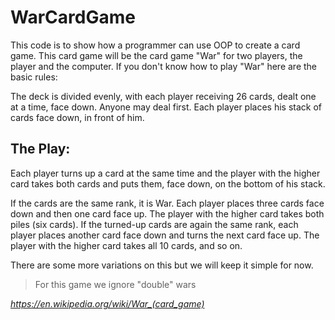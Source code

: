 # WarCardGame

This code is to show how a programmer can use OOP to create a card game. This card game will be the card game "War" for two players, the player and the computer. If you don't know how to play "War" here are the basic rules:

The deck is divided evenly, with each player receiving 26 cards, dealt one at a time, face down. Anyone may deal first. Each player places his stack of cards face down, in front of him.

## The Play:

Each player turns up a card at the same time and the player with the higher card takes both cards and puts them, face down, on the bottom of his stack.

If the cards are the same rank, it is War. Each player places three cards face down and then one card face up. The player with the higher card takes both piles (six cards). If the turned-up cards are again the same rank, each player places another card face down and turns the next card face up. The player with the higher card takes all 10 cards, and so on.

There are some more variations on this but we will keep it simple for now.
> For this game we ignore "double" wars

*<https://en.wikipedia.org/wiki/War_(card_game)>*